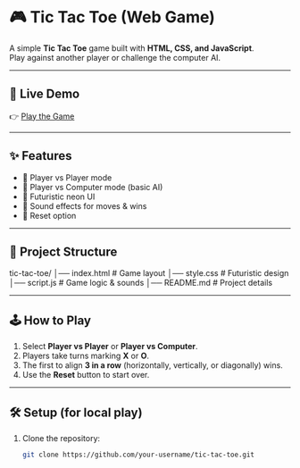 # 🎮 Tic Tac Toe (Web Game)

A simple **Tic Tac Toe** game built with **HTML, CSS, and JavaScript**.  
Play against another player or challenge the computer AI.  

---

## 🚀 Live Demo
👉 [Play the Game](https://your-username.github.io/tic-tac-toe/)

---

## ✨ Features
- 🔹 Player vs Player mode  
- 🔹 Player vs Computer mode (basic AI)  
- 🔹 Futuristic neon UI  
- 🔹 Sound effects for moves & wins  
- 🔹 Reset option  

---

## 📂 Project Structure
tic-tac-toe/
│── index.html # Game layout
│── style.css # Futuristic design
│── script.js # Game logic & sounds
│── README.md # Project details

---

## 🕹️ How to Play
1. Select **Player vs Player** or **Player vs Computer**.  
2. Players take turns marking **X** or **O**.  
3. The first to align **3 in a row** (horizontally, vertically, or diagonally) wins.  
4. Use the **Reset** button to start over.  

---

## 🛠️ Setup (for local play)
1. Clone the repository:
   ```bash
   git clone https://github.com/your-username/tic-tac-toe.git
